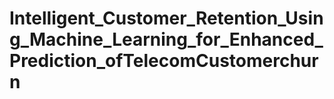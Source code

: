 # Intelligent_Customer_Retention_Using_Machine_Learning_for_Enhanced_Prediction_ofTelecomCustomerchurn